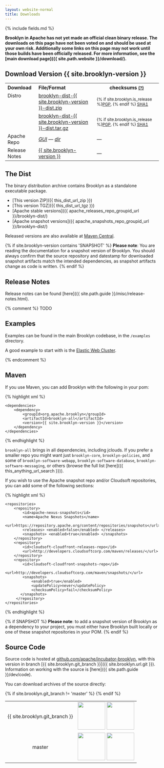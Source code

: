 ```yaml
---
layout: website-normal
title: Downloads
---
```

{% include fields.md %}

**Brooklyn in Apache has not yet made an official clean binary release. 
The downloads on this page have not been voted on and should be used at your own risk.
Additionally some links on this page may not work until those builds have been officially released.
For more information, see the [main download page]({{ site.path.website }}/download/).**


## Download Version {{ site.brooklyn-version }}

<table class="table">
  <tr>
	<th style='text-align:left'>Download</th>
	<th style='text-align:left'>File/Format</th>
	<th>checksums <small><a href="{{ site.path.website }}/download/verify.html" title='Instructions on verifying the integrity of your downloads.{% if site.brooklyn.is_snapshot %} May not be available for SNAPSHOT artifacts.{% endif %}'>(?)</a></small></th>
  </tr>
  <tr>
	<td style='text-align:left;vertical-align:top' rowspan='2'>Distro</td>
	<td style='text-align:left'><a href='{{ this_dist_url_zip }}' title='Download ZIP archive'>brooklyn-dist-{{ site.brooklyn-version }}-dist.zip</a></td>
	<td><small>
	  {% if site.brooklyn.is_release %}<a href='{{ this_dist_url_zip }}.asc'>PGP</a>, {% endif %}
	  <a href='{{ this_dist_url_zip }}.sha1'>SHA1</a></small></td>
  </tr>
  <tr>
	<td style='text-align:left'><a href='{{ this_dist_url_tgz }}' title='Download TGZ archive'>brooklyn-dist-{{ site.brooklyn-version }}-dist.tar.gz</a></td>
	<td ><small>
	  {% if site.brooklyn.is_release %}<a href='{{ this_dist_url_tgz }}.asc'>PGP</a>, {% endif %}
	  <a href='{{ this_dist_url_tgz }}.sha1'>SHA1</a></small></td>
  </tr>
  <tr>
    <td style='text-align:left'>Apache Repo</td>
    <td style='text-align:left'>
      <a href='{{ this_anything_url_search }}' title='Search'><i>GUI</i></a>
      —
      <a href='{{ this_dist_url_list }}' title='List'><i>dir</i></a>
    </td>
    <td> — </td>
  </tr>
  <tr>
	<td style='text-align:left'>Release Notes</td>
	<td style='text-align:left'><a href='{{ site.path.guide }}/misc/release-notes.html'>{{ site.brooklyn-version }}</a></td>
	<td> — </td>
  </tr>
</table>


<a name="distro"></a>

## The Dist

The binary distribution archive contains Brooklyn as a standalone executable package.

* [This version ZIP]({{ this_dist_url_zip }})
* [This version TGZ]({{ this_dist_url_tgz }})
* [Apache stable versions]({{ apache_releases_repo_groupid_url }}/brooklyn-dist/)
* [Apache snapshot versions]({{ apache_snapshots_repo_groupid_url }}/brooklyn-dist/)

Released versions are also available at 
[Maven Central](https://search.maven.org/#search%7Cga%7C1%7Corg.apache.brooklyn).

{% if site.brooklyn-version contains 'SNAPSHOT' %} 
**Please note**: You are reading the documentation for a snapshot version of Brooklyn.
You should always confirm that the source repository and datestamp for downloaded snapshot artifacts
match the intended dependencies, as snapshot artifacts change as code is written.
{% endif %}


## Release Notes

Release notes can be found [here]({{ site.path.guide }}/misc/release-notes.html).

{% comment %}
TODO
<a name="examples"></a>

## Examples

Examples can be found in the main Brooklyn codebase, in the `/examples` directory.

A good example to start with is the [Elastic Web Cluster]({{site.path.guide}}/use/examples/webcluster.html).

{% endcomment %}

<a name="maven"></a>

## Maven

If you use Maven, you can add Brooklyn with the following in your pom:

<!-- the comment is included due to a jekyll/highlight bug which
     removes indentation on the first line in a highlight block;
     we want the actual XML indented so you can cut and paste into a pom.xml sensibly -->  
{% highlight xml %}
<!-- include all Brooklyn items in our project -->
    <dependencies>
        <dependency>
            <groupId>org.apache.brooklyn</groupId>
            <artifactId>brooklyn-all</artifactId>
            <version>{{ site.brooklyn-version }}</version>
        </dependency>
    </dependencies>
{% endhighlight %}

`brooklyn-all` brings in all dependencies, including jclouds.
If you prefer a smaller repo you might want just ``brooklyn-core``,  ``brooklyn-policies``, 
and some of ``brooklyn-software-webapp``,  ``brooklyn-software-database``, ``brooklyn-software-messaging``, or others
(browse the full list [here]({{ this_anything_url_search }})).

If you wish to use the Apache snapshot repo and/or Cloudsoft repositories,
you can add some of the following sections:

{% highlight xml %}
<!-- include repos for snapshot items and other dependencies -->
    <repositories>
        <repository>
            <id>apache-nexus-snapshots</id>
            <name>Apache Nexus Snapshots</name>
            <url>https://repository.apache.org/content/repositories/snapshots</url>
            <releases> <enabled>false</enabled> </releases>
            <snapshots> <enabled>true</enabled> </snapshots>
        </repository>
        <repository>
            <id>cloudsoft-cloudfront-releases-repo</id>
            <url>http://developers.cloudsoftcorp.com/maven/releases/</url>
        </repository>
        <repository>
            <id>cloudsoft-cloudfront-snapshots-repo</id>
            <url>http://developers.cloudsoftcorp.com/maven/snapshots/</url>
            <snapshots>
                <enabled>true</enabled>
                <updatePolicy>never</updatePolicy>
                <checksumPolicy>fail</checksumPolicy>
           </snapshots>
         </repository>
    </repositories>
{% endhighlight %}

{% if SNAPSHOT %}
**Please note**: to add a snapshot version of Brooklyn as a dependency to your project, 
you must either have Brooklyn built locally or one of these snapshot repositories in your POM.
{% endif %}


<a name="source"></a>

## Source Code

Source code is hosted at [github.com/apache/incubator-brooklyn](http://github.com/apache/incubator-brooklyn),
with this version in branch [{{ site.brooklyn.git_branch }}]({{ site.brooklyn.url.git }}).
Information on working with the source is [here]({{ site.path.guide }}/dev/code).

You can download archives of the source directly:

<table class="table">
  <tr>
    <td style="vertical-align: middle;"><center>{{ site.brooklyn.git_branch }}</center></td>
    <td>
<a href="https://github.com/apache/incubator-brooklyn/tarball/{{ site.brooklyn.git_branch }}"><img border="0" width="90" src="https://github.com/images/modules/download/tar.png"></a>
<a href="https://github.com/apache/incubator-brooklyn/zipball/{{ site.brooklyn.git_branch }}"><img border="0" width="90" src="https://github.com/images/modules/download/zip.png"></a>
    </td>
  </tr>
{% if site.brooklyn.git_branch != 'master' %}
  <tr>
    <td style="vertical-align: middle;"><center>master</center></td>
    <td>
<a href="https://github.com/apache/incubator-brooklyn/tarball/master"><img border="0" width="90" src="https://github.com/images/modules/download/tar.png"></a>
<a href="https://github.com/apache/incubator-brooklyn/zipball/master"><img border="0" width="90" src="https://github.com/images/modules/download/zip.png"></a>
    </td>
  </tr>
{% endif %}
</table>